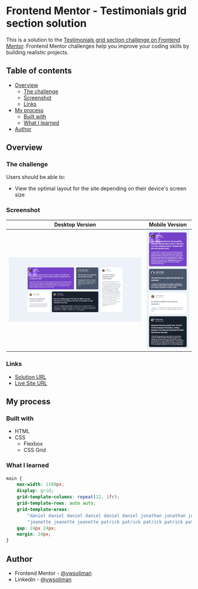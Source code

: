 # Frontend Mentor - Testimonials grid section solution

This is a solution to the [Testimonials grid section challenge on Frontend Mentor](https://www.frontendmentor.io/challenges/testimonials-grid-section-Nnw6J7Un7). Frontend Mentor challenges help you improve your coding skills by building realistic projects.

## Table of contents

-   [Overview](#overview)
    -   [The challenge](#the-challenge)
    -   [Screenshot](#screenshot)
    -   [Links](#links)
-   [My process](#my-process)
    -   [Built with](#built-with)
    -   [What I learned](#what-i-learned)
-   [Author](#author)

## Overview

### The challenge

Users should be able to:

-   View the optimal layout for the site depending on their device's screen size

### Screenshot

|               Desktop Version               |               Mobile Version               |
| :-----------------------------------------: | :----------------------------------------: |
| ![](./screenshots/testimonials-desktop.png) | ![](./screenshots/testimonials-mobile.png) |

### Links

-   [Solution URL](https://github.com/ywsoliman/testimonials-grid-section)
-   [Live Site URL](https://ywsoliman.github.io/testimonials-grid-section/)

## My process

### Built with

-   HTML
-   CSS
    -   Flexbox
    -   CSS Grid

### What I learned

```css
main {
    max-width: 1100px;
    display: grid;
    grid-template-columns: repeat(12, 1fr);
    grid-template-rows: auto auto;
    grid-template-areas:
        "daniel daniel daniel daniel daniel daniel jonathan jonathan jonathan kira kira kira"
        "jeanette jeanette jeanette patrick patrick patrick patrick patrick patrick kira kira kira";
    gap: 24px 24px;
    margin: 24px;
}
```

## Author

-   Frontend Mentor - [@ywsoliman](https://www.frontendmentor.io/profile/ywsoliman)
-   Linkedin - [@ywsoliman](https://www.linkedin.com/in/ywsoliman/)

